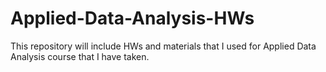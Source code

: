 # Applied-Data-Analysis-HWs
This repository will include HWs and materials that I used for Applied Data Analysis course that I have taken.
